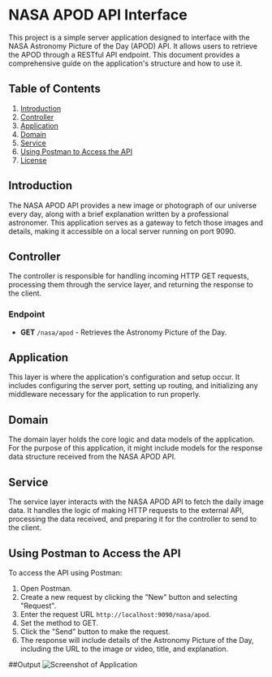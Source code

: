 # NASA APOD API Interface

This project is a simple server application designed to interface with the NASA Astronomy Picture of the Day (APOD) API. It allows users to retrieve the APOD through a RESTful API endpoint. This document provides a comprehensive guide on the application's structure and how to use it.

## Table of Contents

1. [Introduction](#introduction)
2. [Controller](#controller)
3. [Application](#application)
4. [Domain](#domain)
5. [Service](#service)
6. [Using Postman to Access the API](#using-postman-to-access-the-api)
7. [License](#license)

## Introduction

The NASA APOD API provides a new image or photograph of our universe every day, along with a brief explanation written by a professional astronomer. This application serves as a gateway to fetch those images and details, making it accessible on a local server running on port 9090.

## Controller

The controller is responsible for handling incoming HTTP GET requests, processing them through the service layer, and returning the response to the client.

### Endpoint

- **GET** `/nasa/apod` - Retrieves the Astronomy Picture of the Day.

## Application

This layer is where the application's configuration and setup occur. It includes configuring the server port, setting up routing, and initializing any middleware necessary for the application to run properly.

## Domain

The domain layer holds the core logic and data models of the application. For the purpose of this application, it might include models for the response data structure received from the NASA APOD API.

## Service

The service layer interacts with the NASA APOD API to fetch the daily image data. It handles the logic of making HTTP requests to the external API, processing the data received, and preparing it for the controller to send to the client.

## Using Postman to Access the API

To access the API using Postman:

1. Open Postman.
2. Create a new request by clicking the "New" button and selecting "Request".
3. Enter the request URL `http://localhost:9090/nasa/apod`.
4. Set the method to GET.
5. Click the "Send" button to make the request.
6. The response will include details of the Astronomy Picture of the Day, including the URL to the image or video, title, and explanation.
   
##Output
   ![Screenshot of Application](/images/screenshot.png "Output Screenshot")

